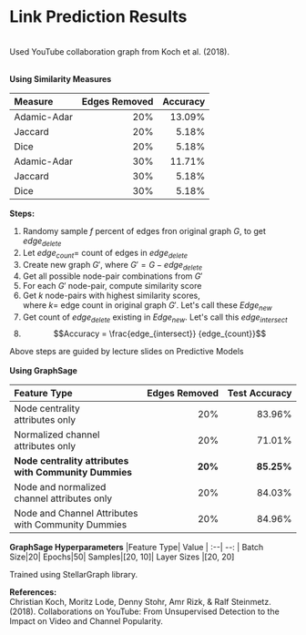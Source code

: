 # Link Prediction Results #
<br>
Used YouTube collaboration graph from Koch et al. (2018).
<br><br>

**Using Similarity Measures**<br>

Measure| Edges Removed | Accuracy
:--| --: | --:
Adamic-Adar|20%| 13.09%
Jaccard|20%|5.18%
Dice|20%|5.18%
Adamic-Adar|30%| 11.71%
Jaccard|30%|5.18%
Dice|30%|5.18%

**Steps:**
1. Randomy sample $f$ percent of edges fron original graph $G$, to get $edge_{delete}$
2. Let $edge_{count} =$ count of edges in $edge_{delete}$
3. Create new graph $G'$, where $G' = G - edge_{delete}$
4. Get all possible node-pair combinations from $G'$
5. For each $G'$ node-pair, compute similarity score
6. Get $k$ node-pairs with highest similarity scores,<br>where $k =$ edge count  in original graph $G'$. Let's call these $Edge_{new}$
7. Get count of $edge_{delete}$ existing in  $Edge_{new}$. Let's call this $edge_{intersect}$
8. $$Accuracy = \frac{edge_{intersect}} {edge_{count}}$$

Above steps are guided by lecture slides on Predictive Models
<br>
<br>
**Using GraphSage**<br>

|Feature Type| Edges Removed | Test Accuracy|
:--| --: | --:
Node centrality<br>attributes only|20%| 83.96%
Normalized channel<br>attributes only|20%| 71.01%
**Node centrality attributes <br>with Community Dummies**|**20%**|**85.25%**
Node and normalized <br>channel attributes only|20%| 84.03%
Node and Channel Attributes <br> with Community Dummies |20%| 84.96%


**GraphSage Hyperparameters** 
|Feature Type| Value |
:--| --: | 
Batch Size|20|
Epochs|50|
Samples|[20, 10]|
Layer Sizes |[20, 20]

Trained using StellarGraph library.<br>

**References:**<br>
Christian Koch, Moritz Lode, Denny Stohr, Amr Rizk, & Ralf Steinmetz. (2018). Collaborations on YouTube: From Unsupervised Detection to the Impact on Video and Channel Popularity.